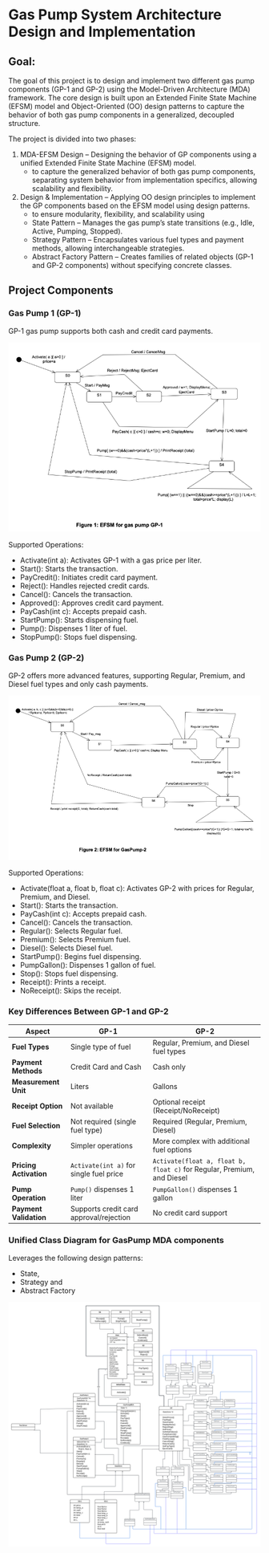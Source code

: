# Gas Pump System Architecture Design and Implementation

## Goal:
The goal of this project is to design and implement two different gas pump components (GP-1 and GP-2) using the Model-Driven Architecture (MDA) framework. The core design is built upon an Extended Finite State Machine (EFSM) model and Object-Oriented (OO) design patterns to capture the behavior of both gas pump components in a generalized, decoupled structure.


The project is divided into two phases:
1.	MDA-EFSM Design – Designing the behavior of GP components using a unified Extended Finite State Machine (EFSM) model.
      - to capture the generalized behavior of both gas pump components, separating system behavior from implementation specifics, allowing scalability and flexibility.
3.	Design & Implementation – Applying OO design principles to implement the GP components based on the EFSM model using design patterns.
    -  to ensure modularity, flexibility, and scalability using 
      - State Pattern – Manages the gas pump’s state transitions (e.g., Idle, Active, Pumping, Stopped).
      - Strategy Pattern – Encapsulates various fuel types and payment methods, allowing interchangeable strategies.
      - Abstract Factory Pattern – Creates families of related objects (GP-1 and GP-2 components) without specifying concrete classes.

## Project Components

### Gas Pump 1 (GP-1)

GP-1 gas pump supports both cash and credit card payments.

![class_diagram](./Project%20Description/gp1.png)

Supported Operations:
- 	Activate(int a): Activates GP-1 with a gas price per liter.
-	Start(): Starts the transaction.
-	PayCredit(): Initiates credit card payment.
-	Reject(): Handles rejected credit cards.
-	Cancel(): Cancels the transaction.
-	Approved(): Approves credit card payment.
-	PayCash(int c): Accepts prepaid cash.
-	StartPump(): Starts dispensing fuel.
-	Pump(): Dispenses 1 liter of fuel.
-	StopPump(): Stops fuel dispensing.

### Gas Pump 2 (GP-2)
GP-2 offers more advanced features, supporting Regular, Premium, and Diesel fuel types and only cash payments.

![class_diagram](./Project%20Description/gp2.png)

Supported Operations:
-	Activate(float a, float b, float c): Activates GP-2 with prices for Regular, Premium, and Diesel.
-	Start(): Starts the transaction.
-	PayCash(int c): Accepts prepaid cash.
-	Cancel(): Cancels the transaction.
-	Regular(): Selects Regular fuel.
-	Premium(): Selects Premium fuel.
-	Diesel(): Selects Diesel fuel.
-	StartPump(): Begins fuel dispensing.
-	PumpGallon(): Dispenses 1 gallon of fuel.
-	Stop(): Stops fuel dispensing.
-	Receipt(): Prints a receipt.
-	NoReceipt(): Skips the receipt.

### Key Differences Between GP-1 and GP-2

| **Aspect**            | **GP-1**                                         | **GP-2**                                      |
|----------------------|---------------------------------------------------|----------------------------------------------|
| **Fuel Types**       | Single type of fuel                               | Regular, Premium, and Diesel fuel types      |
| **Payment Methods**  | Credit Card and Cash                              | Cash only                                    |
| **Measurement Unit** | Liters                                            | Gallons                                      |
| **Receipt Option**   | Not available                                     | Optional receipt (Receipt/NoReceipt)        |
| **Fuel Selection**   | Not required (single fuel type)                    | Required (Regular, Premium, Diesel)         |
| **Complexity**       | Simpler operations                                | More complex with additional fuel options   |
| **Pricing Activation** | `Activate(int a)` for single fuel price           | `Activate(float a, float b, float c)` for Regular, Premium, and Diesel |
| **Pump Operation**   | `Pump()` dispenses 1 liter                        | `PumpGallon()` dispenses 1 gallon           |
| **Payment Validation** | Supports credit card approval/rejection           | No credit card support                      |

### Unified Class Diagram for GasPump MDA components
Leverages the following design patterns:
- State,
- Strategy and
- Abstract Factory

![class_diagram](./Project%20Description/unified-class-diagram.png)

